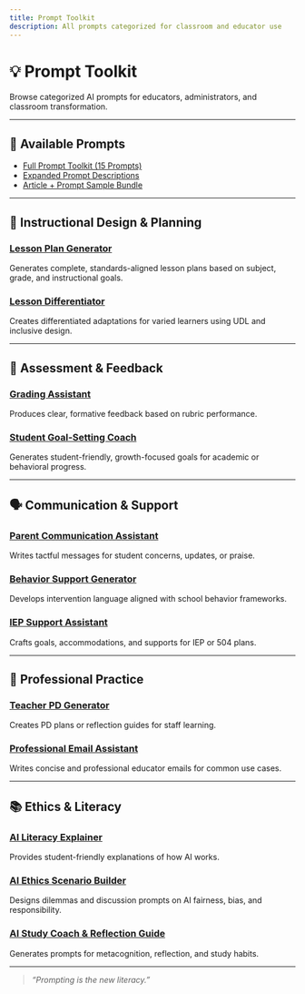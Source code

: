 ```yaml
---
title: Prompt Toolkit
description: All prompts categorized for classroom and educator use
---
```


# 💡 Prompt Toolkit

Browse categorized AI prompts for educators, administrators, and classroom transformation.

---

## 📂 Available Prompts

- [Full Prompt Toolkit (15 Prompts)](https://github.com/Jmens3/LeadwithAI/tree/main/prompts)
- [Expanded Prompt Descriptions](https://github.com/Jmens3/LeadwithAI/blob/main/prompts/index.md)
- [Article + Prompt Sample Bundle](https://github.com/Jmens3/LeadwithAI/blob/main/impact/educator-impact-reflection.md)

---

## 🧠 Instructional Design & Planning

### [Lesson Plan Generator](lesson-plan-generator.md)  
Generates complete, standards-aligned lesson plans based on subject, grade, and instructional goals.

### [Lesson Differentiator](lesson-differentiator.md)  
Creates differentiated adaptations for varied learners using UDL and inclusive design.

---

## 📏 Assessment & Feedback

### [Grading Assistant](grading-assistant.md)  
Produces clear, formative feedback based on rubric performance.

### [Student Goal-Setting Coach](student-goal-setting-coach.md)  
Generates student-friendly, growth-focused goals for academic or behavioral progress.

---

## 🗣️ Communication & Support

### [Parent Communication Assistant](parent-communication-assistant.md)  
Writes tactful messages for student concerns, updates, or praise.

### [Behavior Support Generator](behavior-support-generator.md)  
Develops intervention language aligned with school behavior frameworks.

### [IEP Support Assistant](iep-support-assistant.md)  
Crafts goals, accommodations, and supports for IEP or 504 plans.

---

## 🧰 Professional Practice

### [Teacher PD Generator](teacher-pd-generator.md)  
Creates PD plans or reflection guides for staff learning.

### [Professional Email Assistant](professional-email-assistant.md)  
Writes concise and professional educator emails for common use cases.

---

## 📚 Ethics & Literacy

### [AI Literacy Explainer](ai-literacy-explainer.md)  
Provides student-friendly explanations of how AI works.

### [AI Ethics Scenario Builder](ai-ethics-scenario.md)  
Designs dilemmas and discussion prompts on AI fairness, bias, and responsibility.

### [AI Study Coach & Reflection Guide](ai-study-coach-reflection-guide.md)  
Generates prompts for metacognition, reflection, and study habits.

---

> _“Prompting is the new literacy.”_
